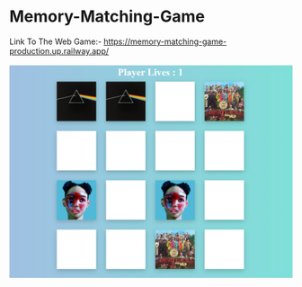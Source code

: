 # Memory-Matching-Game
Link To The Web Game:- https://memory-matching-game-production.up.railway.app/
<br>
<br>
![Match Making Game](https://github.com/vandana3fullara/Memory-Matching-Game/blob/master/Match%20Making%20Game.png)

